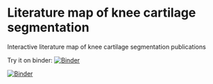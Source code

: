 # Literature map of knee cartilage segmentation

Interactive literature map of knee cartilage segmentation publications

Try it on binder: [![Binder](https://mybinder.org/badge_logo.svg)](https://mybinder.org/v2/gh/sbonaretti/cart_segm_liter_map/master?filepath=literature_review.ipynb)

[![Binder](http://192.168.1.241/badge_logo.svg)](http://192.168.1.241/v2/gh/Paul728/test_cart_repo/master?filepath=literature_review.ipynb)
